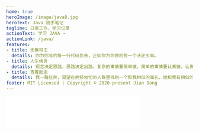 ```yaml
---
home: true
heroImage: /image/java8.jpg
heroText: Java 随手笔记
tagline: 日常工作，学习记录
actionText: 学习 JAVA →
actionLink: /java/
features:
- title: 无懈可击
  details: 你为你写的每一行代码负责，正如你为你做的每一个决定买单。
- title: 人生格言
  details: 观念决定思路，思路决定出路。复杂的事情要简单做。简单的事情要认真做。认真的事情要重复做。重复的事情要创造性地做。
- title: 青春励志
  details: 我一路狂奔，渴望在拥挤匆忙的人群里找到一个和我相似的面孔，她和我有相似的命运。我可以在她的身上看到自己命运的参照，何去何从，不再那么仓皇。。
footer: MIT Licensed | Copyright © 2020-present Jian Dong
---
```

<CountDown/>
<iframe frameborder="no" border="0" marginwidth="0" marginheight="0" width=360 height=86 src="//music.163.com/outchain/player?type=2&id=114389&auto=0&height=66"></iframe>
